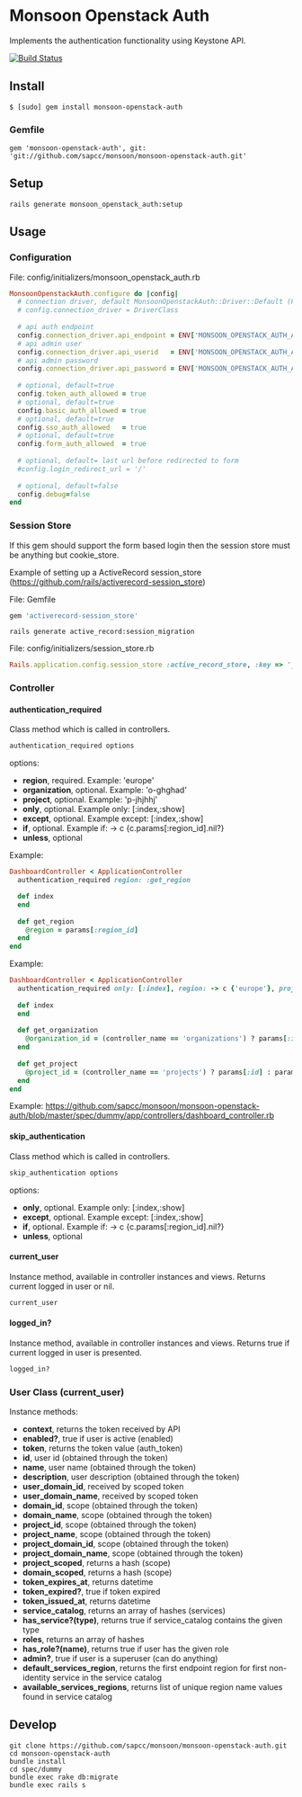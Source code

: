Monsoon Openstack Auth
======================

Implements the authentication functionality using Keystone API.

[![Build Status](https://travis-ci.mo.sap.corp/monsoon/monsoon-openstack-auth.svg?token=zmx4pwNHg8RYRGSuWuM2&branch=authorization)](https://travis-ci.mo.sap.corp/monsoon/monsoon-openstack-auth)

Install
-------

```
$ [sudo] gem install monsoon-openstack-auth
```

### Gemfile


```
gem 'monsoon-openstack-auth', git: 'git://github.com/sapcc/monsoon/monsoon-openstack-auth.git'
```

Setup
-----

```
rails generate monsoon_openstack_auth:setup
```

Usage
-----

### Configuration
File: config/initializers/monsoon_openstack_auth.rb
```ruby
MonsoonOpenstackAuth.configure do |config|
  # connection driver, default MonsoonOpenstackAuth::Driver::Default (Fog)
  # config.connection_driver = DriverClass
  
  # api auth endpoint
  config.connection_driver.api_endpoint = ENV['MONSOON_OPENSTACK_AUTH_API_ENDPOINT']
  # api admin user
  config.connection_driver.api_userid   = ENV['MONSOON_OPENSTACK_AUTH_API_USERID']
  # api admin password
  config.connection_driver.api_password = ENV['MONSOON_OPENSTACK_AUTH_API_PASSWORD']
  
  # optional, default=true
  config.token_auth_allowed = true
  # optional, default=true
  config.basic_auth_allowed = true
  # optional, default=true
  config.sso_auth_allowed   = true
  # optional, default=true
  config.form_auth_allowed  = true
  
  # optional, default= last url before redirected to form
  #config.login_redirect_url = '/'
  
  # optional, default=false
  config.debug=false
end
```

### Session Store
If this gem should support the form based login then the session store must be anything but cookie_store.

Example of setting up a ActiveRecord session_store (https://github.com/rails/activerecord-session_store)

File: Gemfile
```ruby
gem 'activerecord-session_store'
```

```
rails generate active_record:session_migration
```

File: config/initializers/session_store.rb
```ruby
Rails.application.config.session_store :active_record_store, :key => '_monsoon_app_session'
```


### Controller

#### authentication_required

Class method which is called in controllers. 
```ruby
authentication_required options
```
options:

* **region**, required. Example: 'europe'
* **organization**, optional. Example: 'o-ghghad'
* **project**, optional. Example: 'p-jhjhhj'
* **only**, optional. Example only: [:index,:show]
* **except**, optional. Example except: [:index,:show]
* **if**, optional. Example if: -> c {c.params[:region_id].nil?}
* **unless**, optional

Example:
```ruby
DashboardController < ApplicationController
  authentication_required region: :get_region 

  def index
  end
  
  def get_region
    @region = params[:region_id]
  end
end
```

Example:
```ruby
DashboardController < ApplicationController
  authentication_required only: [:index], region: -> c {'europe'}, project: :get_project, organization: :get_organization 
  
  def index
  end
  
  def get_organization
    @organization_id = (controller_name == 'organizations') ? params[:id] : params[:organization_id]
  end
  
  def get_project
    @project_id = (controller_name == 'projects') ? params[:id] : params[:project_id]
  end
end
```

Example: https://github.com/sapcc/monsoon/monsoon-openstack-auth/blob/master/spec/dummy/app/controllers/dashboard_controller.rb

#### skip_authentication

Class method which is called in controllers.
```ruby
skip_authentication options
```
options:

* **only**, optional. Example only: [:index,:show]
* **except**, optional. Example except: [:index,:show]
* **if**, optional. Example if: -> c {c.params[:region_id].nil?}
* **unless**, optional

#### current_user

Instance method, available in controller instances and views. Returns current logged in user or nil.
```ruby
current_user
```

#### logged_in?

Instance method, available in controller instances and views. Returns true if current logged in user is presented.
```ruby
logged_in?
```

### User Class (current_user)

Instance methods:

* **context**, returns the token received by API
* **enabled?**, true if user is active (enabled)
* **token**, returns the token value (auth_token)  
* **id**, user id (obtained through the token)
* **name**, user name (obtained through the token)
* **description**, user description (obtained through the token)
* **user_domain_id**, received by scoped token
* **user_domain_name**, received by scoped token
* **domain_id**, scope (obtained through the token)
* **domain_name**, scope (obtained through the token)
* **project_id**, scope (obtained through the token)
* **project_name**, scope (obtained through the token)
* **project_domain_id**, scope (obtained through the token)
* **project_domain_name**, scope (obtained through the token)
* **project_scoped**, returns a hash (scope)
* **domain_scoped**, returns a hash (scope)
* **token_expires_at**, returns datetime
* **token_expired?**, true if token expired
* **token_issued_at**, returns datetime
* **service_catalog**, returns an array of hashes (services)
* **has_service?(type)**, returns true if service_catalog contains the given type
* **roles**, returns an array of hashes
* **has_role?(name)**, returns true if user has the given role
* **admin?**, true if user is a superuser (can do anything)    
* **default_services_region**, returns the first endpoint region for first non-identity service in the service catalog
* **available_services_regions**, returns list of unique region name values found in service catalog 


Develop
-------
```
git clone https://github.com/sapcc/monsoon/monsoon-openstack-auth.git
cd monsoon-openstack-auth
bundle install
cd spec/dummy
bundle exec rake db:migrate
bundle exec rails s
```
